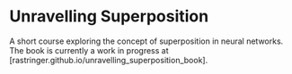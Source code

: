 # Unravelling Superposition

A short course exploring the concept of superposition in neural networks. The book is currently a work in progress at [rastringer.github.io/unravelling_superposition_book].
